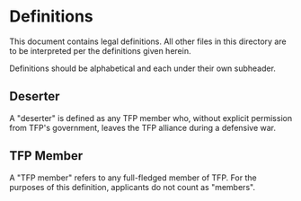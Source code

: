 # Definitions

This document contains legal definitions.  All other files in this directory are to be interpreted per the definitions given herein.

Definitions should be alphabetical and each under their own subheader.

## Deserter

A "deserter" is defined as any TFP member who, without explicit permission from TFP's government, leaves the TFP alliance during a
defensive war.

## TFP Member

A "TFP member" refers to any full-fledged member of TFP.  For the purposes of this definition, applicants do not count as "members".
